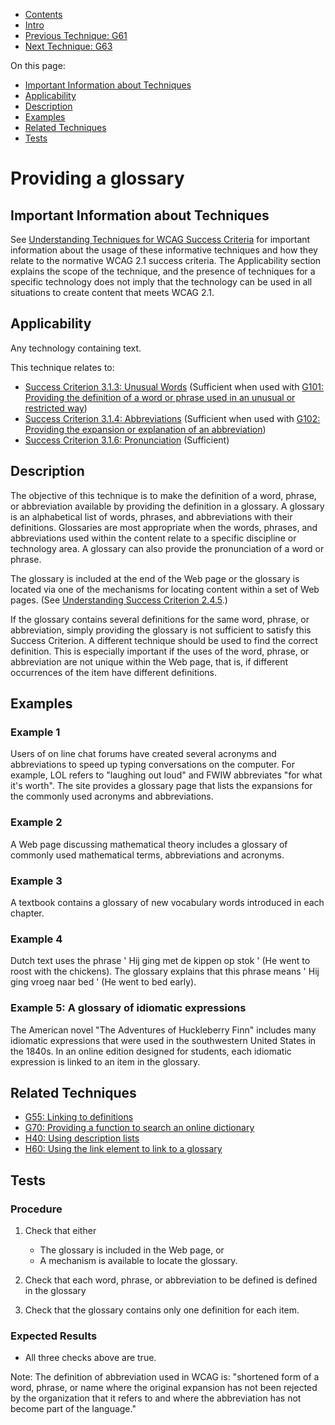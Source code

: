 -   [Contents](https://www.w3.org/WAI/WCAG21/Techniques/#techniques "Table of Contents")
-   [Intro](https://www.w3.org/WAI/WCAG21/Techniques/#introduction "Introduction to Techniques")
-   [Previous Technique: G61](G61)
-   [Next Technique: G63](G63)

On this page:

-   [Important Information about Techniques](#important-information)
-   [Applicability](#applicability)
-   [Description](#description)
-   [Examples](#examples)
-   [Related Techniques](#related)
-   [Tests](#tests)

Providing a glossary
====================

Important Information about Techniques
--------------------------------------

See [Understanding Techniques for WCAG Success Criteria](https://www.w3.org/WAI/WCAG21/Understanding/understanding-techniques) for important information about the usage of these informative techniques and how they relate to the normative WCAG 2.1 success criteria. The Applicability section explains the scope of the technique, and the presence of techniques for a specific technology does not imply that the technology can be used in all situations to create content that meets WCAG 2.1.

Applicability
-------------

Any technology containing text.

This technique relates to:

-   [Success Criterion 3.1.3: Unusual Words](https://www.w3.org/WAI/WCAG21/Understanding/unusual-words) (Sufficient when used with [G101: Providing the definition of a word or phrase used in an unusual or restricted way](../general/G101))
-   [Success Criterion 3.1.4: Abbreviations](https://www.w3.org/WAI/WCAG21/Understanding/abbreviations) (Sufficient when used with [G102: Providing the expansion or explanation of an abbreviation](../general/G102))
-   [Success Criterion 3.1.6: Pronunciation](https://www.w3.org/WAI/WCAG21/Understanding/pronunciation) (Sufficient)

Description
-----------

The objective of this technique is to make the definition of a word, phrase, or abbreviation available by providing the definition in a glossary. A glossary is an alphabetical list of words, phrases, and abbreviations with their definitions. Glossaries are most appropriate when the words, phrases, and abbreviations used within the content relate to a specific discipline or technology area. A glossary can also provide the pronunciation of a word or phrase.

The glossary is included at the end of the Web page or the glossary is located via one of the mechanisms for locating content within a set of Web pages. (See [Understanding Success Criterion 2.4.5](https://www.w3.org/WAI/WCAG21/Understanding/multiple-ways).)

If the glossary contains several definitions for the same word, phrase, or abbreviation, simply providing the glossary is not sufficient to satisfy this Success Criterion. A different technique should be used to find the correct definition. This is especially important if the uses of the word, phrase, or abbreviation are not unique within the Web page, that is, if different occurrences of the item have different definitions.

Examples
--------

### Example 1

Users of on line chat forums have created several acronyms and abbreviations to speed up typing conversations on the computer. For example, LOL refers to "laughing out loud" and FWIW abbreviates "for what it's worth". The site provides a glossary page that lists the expansions for the commonly used acronyms and abbreviations.

### Example 2

A Web page discussing mathematical theory includes a glossary of commonly used mathematical terms, abbreviations and acronyms.

### Example 3

A textbook contains a glossary of new vocabulary words introduced in each chapter.

### Example 4

Dutch text uses the phrase ' <span lang="nl">Hij ging met de kippen op stok</span> ' (He went to roost with the chickens). The glossary explains that this phrase means ' <span lang="nl">Hij ging vroeg naar bed</span> ' (He went to bed early).

### Example 5: A glossary of idiomatic expressions

The American novel "The Adventures of Huckleberry Finn" includes many idiomatic expressions that were used in the southwestern United States in the 1840s. In an online edition designed for students, each idiomatic expression is linked to an item in the glossary.

Related Techniques
------------------

-   [G55: Linking to definitions](https://www.w3.org/WAI/WCAG21/Techniques/general/G55)
-   [G70: Providing a function to search an online dictionary](https://www.w3.org/WAI/WCAG21/Techniques/general/G70)
-   [H40: Using description lists](https://www.w3.org/WAI/WCAG21/Techniques/html/H40)
-   [H60: Using the link element to link to a glossary](https://www.w3.org/WAI/WCAG21/Techniques/html/H60)

Tests
-----

### Procedure

1.  Check that either

    -   The glossary is included in the Web page, or
    -   A mechanism is available to locate the glossary.

2.  Check that each word, phrase, or abbreviation to be defined is defined in the glossary
3.  Check that the glossary contains only one definition for each item.

### Expected Results

-   All three checks above are true.

Note: The definition of abbreviation used in WCAG is: "shortened form of a word, phrase, or name where the original expansion has not been rejected by the organization that it refers to and where the abbreviation has not become part of the language."
